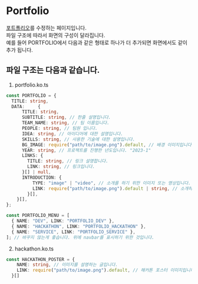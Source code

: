 # Portfolio

[포트폴리오](https://econovation.kr/portfolio/dev)를 수정하는 페이지입니다.  
파일 구조에 따라서 화면의 구성이 달라집니다.  
예를 들어 PORTFOLIO에서 다음과 같은 형태로 하나가 더 추가되면 화면에서도 같이 추가 됩니다.

## 파일 구조는 다음과 같습니다.

1. portfolio.ko.ts

```ts
const PORTFOLIO = {
  TITLE: string,
  DATA:     {
      TITLE: string,
      SUBTITLE: string, // 한줄 설명입니다.
      TEAM_NAME: string, // 팀 이름입니다.
      PEOPLE: string, // 팀원 입니다.
      IDEA: string, // 아이디어에 대한 설명입니다.
      SKILLS: string, // 사용한 기술에 대한 설명입니다.
      BG_IMAGE: require("path/to/image.png").default, // 배경 이미지입니다
      YEAR: string, // 프로젝트를 진행한 년도입니다. "2023-1"
      LINKS: {
        TITLE: string, // 링크 설명합니다.
        LINK: string, // 링크입니다.
      }[] | null,
      INTRODUCTION: {
          TYPE: "image" | "video", // 소개를 하기 위한 이미지 또는 영상입니다.
          LINK: require("path/to/image.png").default | string, // 소개하기 위한 이미지입니다. (1개라면 들어가지 않습니다.), 영상은 url string으로 넣으시면 됩니다. ("https://youtube.com/embed/example")
        }[],
    }[],
};

const PORTFOLIO_MENU = [
  { NAME: "DEV", LINK: "PORTFOLIO_DEV" },
  { NAME: "HACKATHON", LINK: "PORTFOLIO_HACKATHON" },
  { NAME: "SERVICE", LINK: "PORTFOLIO_SERVICE" },
]; // 바꾸지 않는게 좋습니다. 위에 navbar를 표시하기 위한 것입니다.
```

2. hackathon.ko.ts

```ts
const HACKATHON_POSTER = {
    NAME: string, // 이미지를 설명하는 글입니다.
    LINK: require("path/to/image.png").default, // 해커톤 포스터 이미지입니다.
  }[]
```
